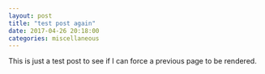 ```yaml
---
layout: post
title: "test post again"
date: 2017-04-26 20:18:00
categories: miscellaneous
---
```

This is just a test post to see if I can force a previous page to be rendered.